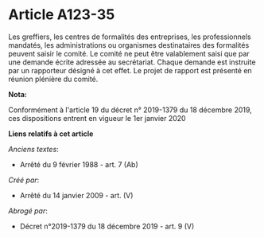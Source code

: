 # Article A123-35

Les greffiers, les centres de formalités des entreprises, les professionnels mandatés, les administrations ou organismes
destinataires des formalités peuvent saisir le comité. Le comité ne peut être valablement saisi que par une demande écrite
adressée au secrétariat. Chaque demande est instruite par un rapporteur désigné à cet effet. Le projet de rapport est
présenté en réunion plénière du comité.

**Nota:**

Conformément à l'article 19 du décret n° 2019-1379 du 18 décembre 2019, ces dispositions entrent en vigueur le 1er janvier
2020

**Liens relatifs à cet article**

_Anciens textes_:

  - Arrêté du 9 février 1988 - art. 7 (Ab)

_Créé par_:

  - Arrêté du 14 janvier 2009 - art. (V)

_Abrogé par_:

  - Décret n°2019-1379 du 18 décembre 2019 - art. 9 (V)
